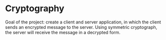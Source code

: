 # Cryptography

Goal of the project: create a client and server application, in which the client sends an encrypted message to the server.
Using symmetric cryptograph, the server will receive the message in a decrypted form.
